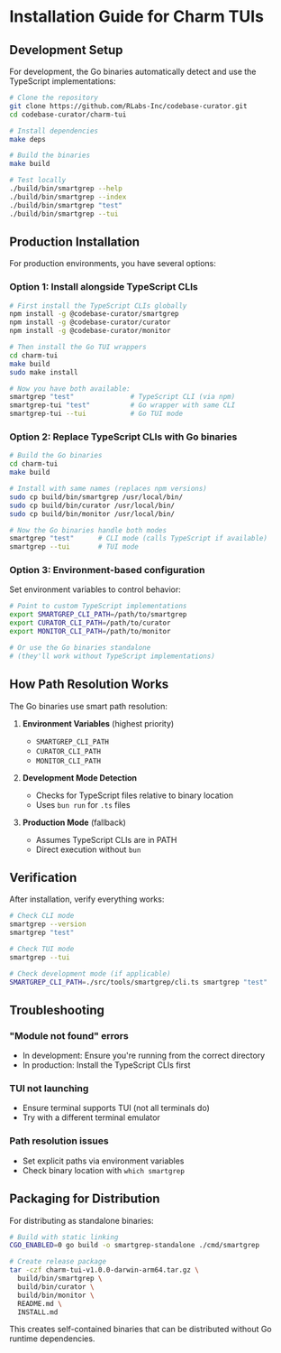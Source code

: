 # Installation Guide for Charm TUIs

## Development Setup

For development, the Go binaries automatically detect and use the TypeScript implementations:

```bash
# Clone the repository
git clone https://github.com/RLabs-Inc/codebase-curator.git
cd codebase-curator/charm-tui

# Install dependencies
make deps

# Build the binaries
make build

# Test locally
./build/bin/smartgrep --help
./build/bin/smartgrep --index
./build/bin/smartgrep "test"
./build/bin/smartgrep --tui
```

## Production Installation

For production environments, you have several options:

### Option 1: Install alongside TypeScript CLIs

```bash
# First install the TypeScript CLIs globally
npm install -g @codebase-curator/smartgrep
npm install -g @codebase-curator/curator
npm install -g @codebase-curator/monitor

# Then install the Go TUI wrappers
cd charm-tui
make build
sudo make install

# Now you have both available:
smartgrep "test"              # TypeScript CLI (via npm)
smartgrep-tui "test"          # Go wrapper with same CLI
smartgrep-tui --tui           # Go TUI mode
```

### Option 2: Replace TypeScript CLIs with Go binaries

```bash
# Build the Go binaries
cd charm-tui
make build

# Install with same names (replaces npm versions)
sudo cp build/bin/smartgrep /usr/local/bin/
sudo cp build/bin/curator /usr/local/bin/
sudo cp build/bin/monitor /usr/local/bin/

# Now the Go binaries handle both modes
smartgrep "test"      # CLI mode (calls TypeScript if available)
smartgrep --tui       # TUI mode
```

### Option 3: Environment-based configuration

Set environment variables to control behavior:

```bash
# Point to custom TypeScript implementations
export SMARTGREP_CLI_PATH=/path/to/smartgrep
export CURATOR_CLI_PATH=/path/to/curator
export MONITOR_CLI_PATH=/path/to/monitor

# Or use the Go binaries standalone
# (they'll work without TypeScript implementations)
```

## How Path Resolution Works

The Go binaries use smart path resolution:

1. **Environment Variables** (highest priority)
   - `SMARTGREP_CLI_PATH`
   - `CURATOR_CLI_PATH`
   - `MONITOR_CLI_PATH`

2. **Development Mode Detection**
   - Checks for TypeScript files relative to binary location
   - Uses `bun run` for `.ts` files

3. **Production Mode** (fallback)
   - Assumes TypeScript CLIs are in PATH
   - Direct execution without `bun`

## Verification

After installation, verify everything works:

```bash
# Check CLI mode
smartgrep --version
smartgrep "test"

# Check TUI mode
smartgrep --tui

# Check development mode (if applicable)
SMARTGREP_CLI_PATH=./src/tools/smartgrep/cli.ts smartgrep "test"
```

## Troubleshooting

### "Module not found" errors
- In development: Ensure you're running from the correct directory
- In production: Install the TypeScript CLIs first

### TUI not launching
- Ensure terminal supports TUI (not all terminals do)
- Try with a different terminal emulator

### Path resolution issues
- Set explicit paths via environment variables
- Check binary location with `which smartgrep`

## Packaging for Distribution

For distributing as standalone binaries:

```bash
# Build with static linking
CGO_ENABLED=0 go build -o smartgrep-standalone ./cmd/smartgrep

# Create release package
tar -czf charm-tui-v1.0.0-darwin-arm64.tar.gz \
  build/bin/smartgrep \
  build/bin/curator \
  build/bin/monitor \
  README.md \
  INSTALL.md
```

This creates self-contained binaries that can be distributed without Go runtime dependencies.